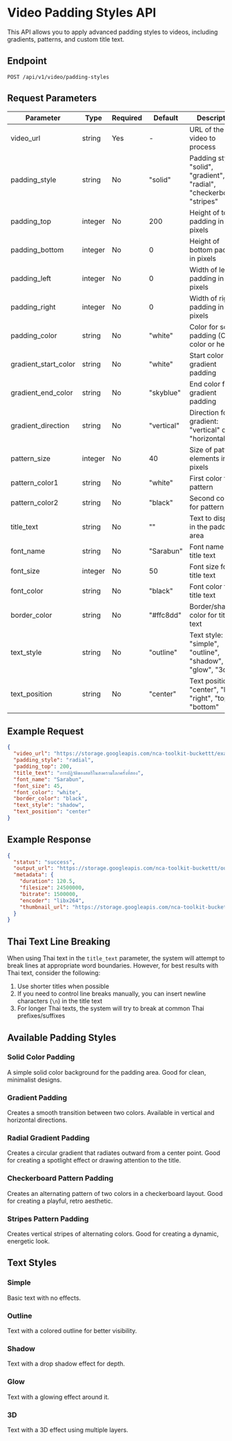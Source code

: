 # Video Padding Styles API

This API allows you to apply advanced padding styles to videos, including gradients, patterns, and custom title text.

## Endpoint

```
POST /api/v1/video/padding-styles
```

## Request Parameters

| Parameter | Type | Required | Default | Description |
|-----------|------|----------|---------|-------------|
| video_url | string | Yes | - | URL of the video to process |
| padding_style | string | No | "solid" | Padding style: "solid", "gradient", "radial", "checkerboard", "stripes" |
| padding_top | integer | No | 200 | Height of top padding in pixels |
| padding_bottom | integer | No | 0 | Height of bottom padding in pixels |
| padding_left | integer | No | 0 | Width of left padding in pixels |
| padding_right | integer | No | 0 | Width of right padding in pixels |
| padding_color | string | No | "white" | Color for solid padding (CSS color or hex) |
| gradient_start_color | string | No | "white" | Start color for gradient padding |
| gradient_end_color | string | No | "skyblue" | End color for gradient padding |
| gradient_direction | string | No | "vertical" | Direction for gradient: "vertical" or "horizontal" |
| pattern_size | integer | No | 40 | Size of pattern elements in pixels |
| pattern_color1 | string | No | "white" | First color for pattern |
| pattern_color2 | string | No | "black" | Second color for pattern |
| title_text | string | No | "" | Text to display in the padding area |
| font_name | string | No | "Sarabun" | Font name for title text |
| font_size | integer | No | 50 | Font size for title text |
| font_color | string | No | "black" | Font color for title text |
| border_color | string | No | "#ffc8dd" | Border/shadow color for title text |
| text_style | string | No | "outline" | Text style: "simple", "outline", "shadow", "glow", "3d" |
| text_position | string | No | "center" | Text position: "center", "left", "right", "top", "bottom" |

## Example Request

```json
{
  "video_url": "https://storage.googleapis.com/nca-toolkit-buckettt/example.mp4",
  "padding_style": "radial",
  "padding_top": 200,
  "title_text": "การปฏิวัติของสตรีในสงครามโลกครั้งที่สอง",
  "font_name": "Sarabun",
  "font_size": 45,
  "font_color": "white",
  "border_color": "black",
  "text_style": "shadow",
  "text_position": "center"
}
```

## Example Response

```json
{
  "status": "success",
  "output_url": "https://storage.googleapis.com/nca-toolkit-buckettt/output_123456.mp4",
  "metadata": {
    "duration": 120.5,
    "filesize": 24500000,
    "bitrate": 1500000,
    "encoder": "libx264",
    "thumbnail_url": "https://storage.googleapis.com/nca-toolkit-buckettt/thumbnail_123456.jpg"
  }
}
```

## Thai Text Line Breaking

When using Thai text in the `title_text` parameter, the system will attempt to break lines at appropriate word boundaries. However, for best results with Thai text, consider the following:

1. Use shorter titles when possible
2. If you need to control line breaks manually, you can insert newline characters (`\n`) in the title text
3. For longer Thai texts, the system will try to break at common Thai prefixes/suffixes

## Available Padding Styles

### Solid Color Padding
A simple solid color background for the padding area. Good for clean, minimalist designs.

### Gradient Padding
Creates a smooth transition between two colors. Available in vertical and horizontal directions.

### Radial Gradient Padding
Creates a circular gradient that radiates outward from a center point. Good for creating a spotlight effect or drawing attention to the title.

### Checkerboard Pattern Padding
Creates an alternating pattern of two colors in a checkerboard layout. Good for creating a playful, retro aesthetic.

### Stripes Pattern Padding
Creates vertical stripes of alternating colors. Good for creating a dynamic, energetic look.

## Text Styles

### Simple
Basic text with no effects.

### Outline
Text with a colored outline for better visibility.

### Shadow
Text with a drop shadow effect for depth.

### Glow
Text with a glowing effect around it.

### 3D
Text with a 3D effect using multiple layers.
